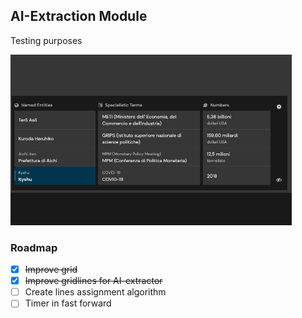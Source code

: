 ## AI-Extraction Module
Testing purposes

<img src="assets/img/readme.png" width="450"/>

### Roadmap

- [x] ~~Improve grid~~
- [x] ~~Improve gridlines for AI-extractor~~
- [ ] Create lines assignment algorithm
- [ ] Timer in fast forward
